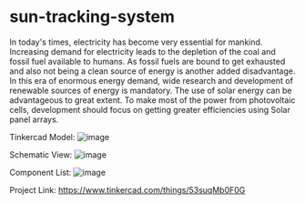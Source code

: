 # sun-tracking-system

In today's times, electricity has become very essential for mankind. Increasing demand for electricity leads to the depletion of the coal and fossil fuel available to humans. As fossil fuels are bound to get exhausted and also not being a clean source of energy is another added disadvantage. In this era of enormous energy demand, wide research and development of renewable sources of energy is mandatory. The use of solar energy can be advantageous to great extent. To make most of the power from photovoltaic cells, development should focus on getting greater efficiencies using Solar panel arrays.


Tinkercad Model:
![image](https://user-images.githubusercontent.com/99600926/157610413-9cab3ed3-bf08-4a3d-b082-1439a4d74187.png)

Schematic View:
![image](https://user-images.githubusercontent.com/99600926/157610531-22bb64f9-fb1d-45a5-b7f9-09869e438278.png)

Component List:
![image](https://user-images.githubusercontent.com/99600926/157610581-2ed3f89d-f951-42e1-9271-7e98bae626ee.png)

Project Link:
https://www.tinkercad.com/things/53suqMb0F0G

